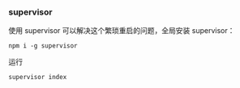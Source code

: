 ### supervisor
使用 supervisor 可以解决这个繁琐重启的问题，全局安装 supervisor：
```
npm i -g supervisor
```
运行
```
supervisor index
```